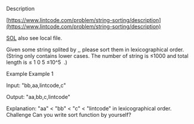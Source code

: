 Description

[https://www.lintcode.com/problem/string-sorting/description](https://www.lintcode.com/problem/string-sorting/description)

[SOL](https://www.jiuzhang.com/problem/string-sorting/) also see local file.


Given some string splited by ,, please sort them in lexicographical order.
(String only contains lower cases.
The number of string is 
≤1000 and total length is 
≤
1
0
5
≤10^5
​​ .)


Example
Example 1

Input: "bb,aa,lintcode,c"

Output: "aa,bb,c,lintcode"

Explanation: "aa" < "bb" < "c" < "lintcode" in lexicographical order.
Challenge
Can you write sort function by yourself?